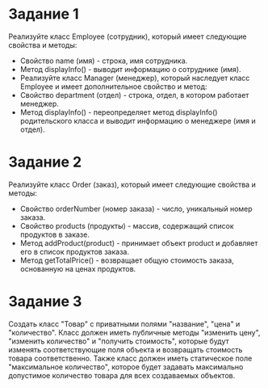 # Задание 1
Реализуйте класс Employee (сотрудник), который имеет следующие свойства и методы:
* Свойство name (имя) - строка, имя сотрудника.
* Метод displayInfo() - выводит информацию о сотруднике (имя).
* Реализуйте класс Manager (менеджер), который наследует класс Employee и имеет дополнительное свойство и метод:
* Свойство department (отдел) - строка, отдел, в котором работает менеджер.
* Метод displayInfo() - переопределяет метод displayInfo() родительского класса и выводит информацию о менеджере (имя и отдел).

# Задание 2
Реализуйте класс Order (заказ), который имеет следующие свойства и методы:
* Свойство orderNumber (номер заказа) - число, уникальный номер заказа.
* Свойство products (продукты) - массив, содержащий список продуктов в заказе.
* Метод addProduct(product) - принимает объект product и добавляет его в список продуктов заказа.
* Метод getTotalPrice() - возвращает общую стоимость заказа, основанную на ценах продуктов.


# Задание 3
Создать класс "Товар" с приватными полями "название", "цена" и "количество". Класс должен иметь публичные методы "изменить цену", "изменить количество" и "получить стоимость", которые будут изменять соответствующие поля объекта и возвращать стоимость товара соответственно. Также класс должен иметь статическое поле "максимальное количество", которое будет задавать максимально допустимое количество товара для всех создаваемых объектов.
